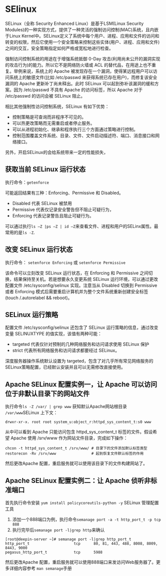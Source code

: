 
# SElinux

SELinux（全称 Security Enhanced Linux）是基于LSM(Linux Security Modules)的一种实现方式，提供了一种灵活的强制访问控制(MAC)系统，且内嵌于Linux Kernel中。SELinux定义了系统中每个用户、进程、应用和文件的访问和转变的权限，然后它使用一个安全策略来控制这些实体(用户、进程、应用和文件)之间的交互，安全策略指定如何严格或宽松地进行检查。

强制访问控制系统的用途在于增强系统抵御 0-Day 攻击(利用尚未公开的漏洞实现的攻击行为)的能力。所以它不是网络防火墙或 ACL 的替代品，在用途上也不重复。举例来说，系统上的 Apache 被发现存在一个漏洞，使得某远程用户可以访问系统上的敏感文件(比如 /etc/passwd 来获得系统已存在用户)，而修复该安全漏洞的 Apache 更新补丁尚未释出。此时 SELinux 可以起到弥补该漏洞的缓和方案。因为 /etc/passwd 不具有 Apache 的访问标签，所以 Apache 对于 /etc/passwd 的访问会被 SELinux 阻止。

相比其他强制性访问控制系统，SELinux 有如下优势：

* 控制策略是可查询而非程序不可见的。
* 可以热更改策略而无需重启或者停止服务。
* 可以从进程初始化、继承和程序执行三个方面通过策略进行控制。
* 控制范围覆盖文件系统、目录、文件、文件启动描述符、端口、消息接口和网络接口。

另外，开启SELinux的会给系统带来一定的性能损失，

## 获取当前 SELinux 运行状态

执行命令：`getenforce`

可能返回结果有三种：Enforcing、Permissive 和 Disabled。

* Disabled   代表 SELinux 被禁用
* Permissive 代表仅记录安全警告但不阻止可疑行为，
* Enforcing  代表记录警告且阻止可疑行为。

可以通过执行`ls –Z |ps –Z | id –Z`来查看文件、进程和用户的SELinx属性。最常用的是`ls -Z`.

## 改变 SELinux 运行状态

执行命令： `setenforce Enforcing` 或 `setenforce Permissive`

该命令可以立刻改变 SELinux 运行状态，在 Enforcing 和 Permissive 之间切换，结果保持至关机。若是想要永久变更系统 SELinux 运行环境，可以通过更改配置文件 /etc/sysconfig/selinux 实现。注意当从 Disabled 切换到 Permissive 或者 Enforcing 模式后需要重启计算机并为整个文件系统重新创建安全标签(touch /.autorelabel && reboot)。

## SELinux 运行策略

配置文件 /etc/sysconfig/selinux 还包含了 SELinux 运行策略的信息，通过改变变量 SELINUXTYPE 的值实现，该值有两种可能：

* targeted 代表仅针对预制的几种网络服务和访问请求使用 SELinux 保护
* strict 代表所有网络服务和访问请求都要经过 SELinux。

深度服务器操作系统默认设置为 targeted，包含了对几乎所有常见网络服务的SELinux策略配置，已经默认安装并且可以无需修改直接使用。


## Apache SELinux 配置实例一，让 Apache 可以访问位于非默认目录下的网站文件


执行命令`ls -Z /var/ | grep www` 获知默认Apache网站根目录 `/var/www`SELinux 上下文：

```
drwxr-xr-x. root root system_u:object_r:httpd_sys_content_t:s0 www
```

从中可以看到 Apache 只能访问包含 httpd_sys_content_t 标签的文件。假设希望 Apache 使用 /srv/www 作为网站文件目录，完成如下操作：
```
chcon -t httpd_sys_content_t /srv/www/ # 目录下的文件添加默认标签类型
restorecon -Rv /srv/www                # 起到恢复文件默认标签的作用 
```
然后更改Apache 配置，重启服务就可以使用该目录下的文件构建网站了。


## Apache SELinux 配置实例二：让 Apache 侦听非标准端口

首先执行命令安装 `yum install policycoreutils-python -y` SELinux 管理配置工具

1. 添加一个888端口为例，执行命令`semanage port -a -t http_port_t -p tcp 888`
2. 执行完毕后`semanage port -l|grep http`来确认
```
[root@deepin-server ~]# semanage port -l|grep http_port_t
http_port_t                    tcp      80, 81, 443, 488, 8008, 8009, 8443, 9000
pegasus_http_port_t            tcp      5988
```
然后更改Apache 配置，重启服务就可以使用888端口来发访问Web服务器了。更多详细内容参考 `man semanage`手册


